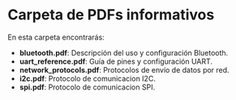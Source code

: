 # Carpeta de PDFs informativos

En esta carpeta encontrarás:

- **bluetooth.pdf**: Descripción del uso y configuración Bluetooth.
- **uart_reference.pdf**: Guía de pines y configuración UART.
- **network_protocols.pdf**: Protocolos de envío de datos por red.
- **i2c.pdf**: Protocolo de comunicacion I2C.
- **spi.pdf**: Protocolo de comunicacion SPI.
